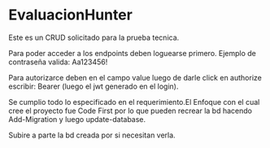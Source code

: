 # EvaluacionHunter

Este es un CRUD solicitado para la prueba tecnica.

Para poder acceder a los endpoints deben loguearse primero. Ejemplo de contraseña valida: Aa123456!

Para autorizarce deben en el campo value luego de darle click en authorize escribir: Bearer (luego el jwt generado en el login).

Se cumplio todo lo especificado en el requerimiento.El Enfoque con el cual cree el proyecto fue Code First por lo que pueden recrear la bd hacendo Add-Migration y luego update-database.

Subire a parte la bd creada  por si necesitan verla.

